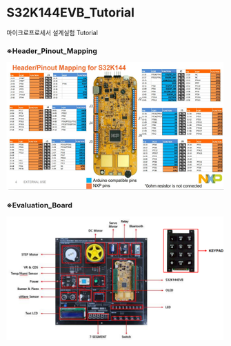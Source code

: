 # S32K144EVB_Tutorial
마이크로프로세서 설계실험 Tutorial 



### ※Header_Pinout_Mapping

![Header_Pinout_Mapping](./images/Header_Pinout_Mapping.png)



### ※Evaluation_Board

![Evaluation_Board](./images/Evaluation_Board.png)

